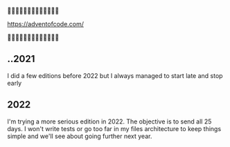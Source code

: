 🎅🧑‍💻🎄🎅🧑‍💻🎄🎅🧑‍💻🎄🎅

https://adventofcode.com/

🎅🧑‍💻🎄🎅🧑‍💻🎄🎅🧑‍💻🎄🎅

## ..2021
I did a few editions before 2022 but I always managed to start late and stop early

## 2022
I'm trying a more serious edition in 2022. The objective is to send all 25 days. I won't write tests or go too far in my files architecture to keep things simple and we'll see about going further next year.
